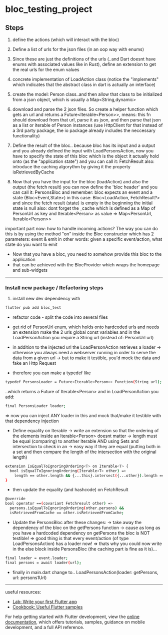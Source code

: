 # bloc_testing_project

## Steps

1. define the actions (which will interact with the bloc)
2. Define a list of urls for the json files (in an oop way with enums)
3. Since these are just the definitions of the urls (..and Dart doesnt have
   enums with associated values like in Rust), define an
   extension to get the real urls for the enum values
4. concrete implementation of LoadAction class (notice the "implements"
   which indicates that the abstract class in dart is actually an interface)
5. create the model: Person class..and then allow that class to be initialized
   from a json object, which is usually a Map<String,dynamic>

6. download and parse the 2 json files. So create a helper function which
   gets an url and returns a Future<Iterable<Person\>>, means: this fn should
   download from that url, parse it as json, and then parse that json as a list
   or iterable of Person instances (use HttpClient for that instead of a 3rd
   party package, the io package already includes the neccessary functionality)

7. Define the result of the bloc.. because bloc has its input and a output and
   you already defined the input with LoadPersonsAction, now you have to specify the
   state of this bloc which is the object it actually hold onto (as the "application state")
   and you can call it: FetchResult
   also: introduce the caching algorythm by giving it the property isRetrievedByCache

8. Now that you have the input for the bloc (loadAction) and also the
   output (the fetch result) you can now define the 'bloc header'
   and you can call it: PersonsBloc
   and remember: bloc expects an event and a state (Bloc<Event,State>) in this case:
   Bloc<LoadAction, FetchResult?> and since the fetch result (state) is empty in
   the beginning the initial state is null
   also: dont forget the \_cache which is defined as a Map of PersonUrl as key and
   Iterable\<Person\> as value => Map\<PersonUrl, Iterable<Person\>\>

important part now: how to handle incoming actions?
The way you can do this is by using the method "on" inside the Bloc constructor
which has 2 parameters: event & emit
in other words: given a specific event/action, what state do you want to emit

- Now that you have a bloc, you need to somehow provide this bloc to the application
- that can be achieved with the BlocProvider which wraps the homepage and sub-widgets

---

### Install new package / Refactoring steps

1. install new dev dependency with

```sh
flutter pub add bloc_test
```

- refactor code - split the code into several files
- get rid of PersonUrl enum, which holds onto hardcoded urls and needs an extension
  make the 2 urls global const variables and in the LoadPersonAction you require a String url (instead of: PersonUrl url)

- in addition to the injected url the LoadPersonAction retrieves a loader
  -> otherwise you always need a webserver running in order to serve the data from a given url
  -> but to make it testible, you'd mock the data and fake an Http Request

- therefore you can make a typedef like

```sh
typedef PersonsLoader = Future<Iterable<Person>> Function(String url);
```

..which returns a Future of Iterable<Person\>
and in LoadPersonAction you add:

```sh
final PersonsLoader loader;
```

=> now you can inject ANY loader in this and mock that/make it testible with that dependency injection

- Define equality on Iterable
  -> write an extension so that the ordering of the elements inside an Iterable<Person\> doesnt matter
  -> length must be equal (comparing) to another Iterable AND using Sets and intersection to check in an
  -> easy way if they are equal (putting both in a set and then compare the length of the intersection with the original length)

```sh
extension IsEqualToIgnoringOrdering<T> on Iterable<T> {
  bool isEqualToIgnoringOrdering(Iterable<T> other) =>
    length == other.length && {...this}.intersect({...other}).length == length;
}
```

- then update the equality (and hashcode) on FetchResult

```sh
@override
bool operator ==(covariant Fetchresult other) =>
  persons.isEqualToIgnoringOrdering(other.persons) &&
  isRetrievedFromCache == other.isRetrievedFromCache;
```

- Update the PersonsBloc after these changes:
  -> take away the dependency of the bloc on the getPersons function
  -> cause as long as you have a hardcoded dependency on getPersons the bloc is NOT testible!
  => good thing is that every event/action (of type LoadPersonsAction) has a loader now!
  => thats why you could now write in the else block inside PersonsBloc (the caching part is fine as it is)...

```sh
final loader = event.loader;
final persons = await loader(url);
```

- finally in main.dart
  change to..
  LoadPersonsAction(loader: getPersons, url: persons1Url)

---

useful resources:

- [Lab: Write your first Flutter app](https://docs.flutter.dev/get-started/codelab)
- [Cookbook: Useful Flutter samples](https://docs.flutter.dev/cookbook)

For help getting started with Flutter development, view the
[online documentation](https://docs.flutter.dev/), which offers tutorials,
samples, guidance on mobile development, and a full API reference.
